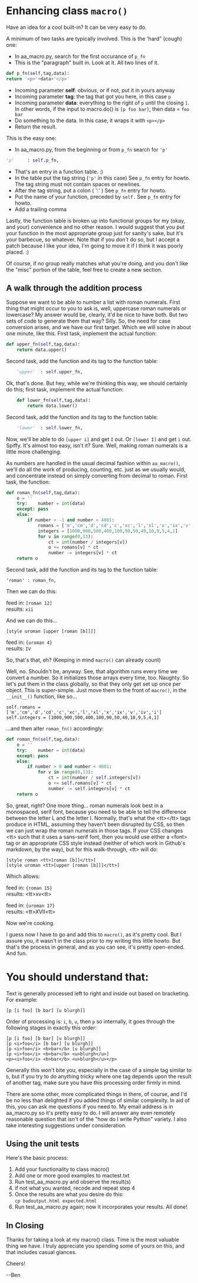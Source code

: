 # Enhancing class `macro()`

Have an idea for a cool built-in? It can be very easy to do.

A minimum of two tasks are typically involved. This is the 'hard"
(cough) one:

 * In aa\_macro.py, search for the first occurance of `p_fn`
 * This is the "paragraph" built in. Look at it. All two lines of it.

```python
def p_fn(self,tag,data):
return '<p>'+data+'</p>'
```

 * Incoming parameter **self**: obvious, or if not, put it in yours anyway
 * Incoming parameter **tag**: the tag that got you here, in this case `p`
 * Incoming parameter **data**: everything to the right of `p` until the
closing `]`. In other words, if the input to macro.do\(\) is `[p foo bar]`,
then data = `foo bar`
 * Do something to the data. In this case, it wraps it with `<p></p>`
 * Return the result.

This is the easy one:

 * In aa\_macro.py, from the beginning or from `p_fn` search for `'p'`

```python
'p'     : self.p_fn,
```

 * That's an entry in a function table. :\)
 * In the table put the tag string \(`'p'` in this case\) See `p_fn` entry for howto.
The tag string must not contain spaces or newlines.
 * After the tag string, put a colon \( ':' \) See `p_fn` entry for howto.
 * Put the name of your function, preceded by `self.` See `p_fn` entry for howto.
 * Add a trailing comma

Lastly, the function table is broken up into functional groups for my
\(okay, and your\) convenience and no other reason. I would suggest that you
put your function in the most appropriate group just for sanity's sake,
but it's your barbecue, so whatever. Note that if you *don't* do so, but
I accept a patch because I like your idea, I'm going to move it if I think
it was poorly placed. :\)

Of course, if no group really matches what you're doing, and you don't
like the "misc" portion of the table, feel free to create a new section.

## A walk through the addition process

Suppose we want to be able to number a list with roman numerals. First
thing that might occur to you to ask is, well, uppercase roman numerals
or lowercase? My answer would be, clearly, it'd be nice to have both.
But two sets of code to generate them that way? Silly. So, the need for
case conversion arises, and we have our first target. Which we will
solve in about one minute, like this. First task, implement the actual
function:

```python
def upper_fn(self,tag,data):
    return data.upper()
```

Second task, add the function and its tag to the function table:

```python
    'upper'  : self.upper_fn,
```

Ok, that's done. But hey, while we're thinking this way, we should
certainly do this; first task, implement
the actual function:

```python
    def lower_fn(self,tag,data):
        return data.lower()
```

Second task, add the function and its tag to the function table:

```python
    'lower'  : self.lower_fn,
```

Now, we'll be able to do `[upper i]` and get `I` out. Or `[lower I]` and get
`i` out. Spiffy. It's almost too easy, isn't it? Sure. Well, making roman numerals
is a little more challenging.

As numbers are handled in the usual decimal fashion within `aa_macro()`, we'll
do all the work of producing, counting, etc. just as we usually would, and concentrate instead
on simply converting from decimal to roman. First task, the function:

```python
def roman_fn(self,tag,data):
    o = ''
    try:    number = int(data)
    except: pass
    else:
        if number > -1 and number < 4001:
            romans = ['m','cm','d','cd','c','xc','l','xl','x','ix','v','iv','i']
		    integers = [1000,900,500,400,100,90,50,40,10,9,5,4,1]
            for v in range(0,13):
                ct = int(number / integers[v])
                o += romans[v] * ct
                number -= integers[v] * ct
	return o
```

Second task, add the function and its tag to the function table:

    'roman' : roman_fn,

Then we can do this:

feed in: `[roman 12]`  
results: `xii`  

And we can do this...

    [style uroman [upper [roman [b]]]]

feed in: `{uroman 4}`  
results: `IV`  

So, that's that, eh? \(Keeping in mind `macro()` can already count\)

Well, no. Shouldn't be, anyway. See, that algorithm runs every time we
convert a number. So it initializes those arrays every time, too. Naughty.
So let's put them in the class globally, so that they only get set up once
per object. This is super-simple. Just move them to the front of `macro()`,
in the `__init__()` function, like so...

    self.romans = ['m','cm','d','cd','c','xc','l','xl','x','ix','v','iv','i']
    self.integers = [1000,900,500,400,100,90,50,40,10,9,5,4,1]

...and then alter `roman_fn()` accordingly:

```python
def roman_fn(self,tag,data):
    o = ''
    try:    number = int(data)
    except: pass
    else:
        if number > 0 and number < 4001:
            for v in range(0,13):
                ct = int(number / self.integers[v])
                o += self.romans[v] * ct
                number -= self.integers[v] * ct
	return o
```

So, great, right? One more thing... roman numerals look best in a monospaced, serif font,
because you need to be able to tell the difference between the letter L and the letter I.
Normally, that's what the &lt;tt&gt;&lt;/tt&gt; tags produce in HTML, assuming they
haven't been disrupted by CSS, so then we can just wrap the roman numerals in those tags.
If your CSS changes &lt;tt&gt; such that it uses a sans-serif font, then you would use either a &lt;font&gt; tag or an
appropriate CSS style instead (neither of which work in Github's markdown, by the way),
but for this walk-through, &lt;tt&gt; will do:

    [style roman <tt>[roman [b]]</tt>]
    [style uroman <tt>[upper [roman [b]]]</tt>]

Which allows:

feed in: `{roman 15}`  
results: &lt;tt&gt;xv&lt;tt&gt;  

feed in: `{uroman 17}`  
results: &lt;tt&gt;XVII&lt;tt&gt;  

Now we're cooking.

I guess now I have to go and add this to `macro()`, as it's pretty cool. But I assure you, it
wasn't in the class prior to my writing this little howto. But that's the process
in general, and as you can see, it's pretty open-ended. And fun.

# You should understand that:

Text is generally processed left to right and inside out based on bracketing.
For example:

    [p [i foo] [b bar] [u blurgh]]

Order of processing is: `i`, `b`, `u`, then `p` so internally, it goes through
the following stages in exactly this order:

    [p [i foo] [b bar] [u blurgh]]
    [p <i>foo</i> [b bar] [u blurgh]]
    [p <i>foo</i> <b>bar</b> [u blurgh]]
    [p <i>foo</i> <b>bar</b> <u>blurgh</u>]
    <p><i>foo</i> <b>bar</b> <u>blurgh</u></p>

Generally this won't bite you, especially in the case of a simple
tag similar to `b`, but if you try to do anything tricky where one
tag depends upon the result of another tag, make sure you have this
processing order firmly in mind.

There are some other, more complicated things in there, of course, and
I'd be no less than delighted if you added things of similar complexity.
In aid of this, you can ask me questions if you need to. My email address is in
aa_macro.py so it's pretty easy to do. I will answer any even remotely
reasonable question that isn't of the "how do I write Python" variety. I also
take interesting suggestions under consideration.

## Using the unit tests

Here's the basic process:

1) Add your functionality to class macro\(\)
1) Add one or more good examples to mactest.txt
1) Run test\_aa\_macro.py and observe the result\(s\)
1) if not what you wanted, recode and repeat step 4
1) Once the results are what you desire do this:  
`cp badoutput.html expected.html`
1) Run test\_aa\_macro.py again; now it incorporates
your results. All done!

## In Closing

Thanks for taking a look at my macro() class. Time is the most valuable thing
we have. I truly appreciate you spending some of yours on this, and that
includes casual glances.

Cheers!

--Ben
